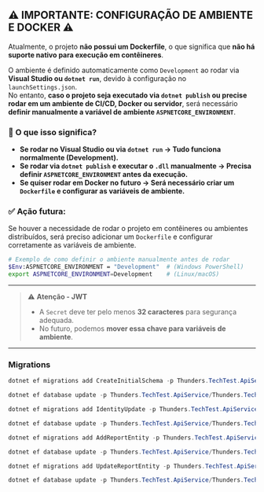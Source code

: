 ﻿## ⚠️ IMPORTANTE: CONFIGURAÇÃO DE AMBIENTE E DOCKER ⚠️  

Atualmente, o projeto **não possui um Dockerfile**, o que significa que **não há suporte nativo para execução em contêineres**.  

O ambiente é definido automaticamente como `Development` ao rodar via **Visual Studio ou `dotnet run`**, devido à configuração no `launchSettings.json`.  
No entanto, **caso o projeto seja executado via `dotnet publish` ou precise rodar em um ambiente de CI/CD, Docker ou servidor**, será necessário **definir manualmente a variável de ambiente `ASPNETCORE_ENVIRONMENT`**.

### 📌 O que isso significa?
- **Se rodar no Visual Studio ou via `dotnet run` → Tudo funciona normalmente (Development).**
- **Se rodar via `dotnet publish` e executar o `.dll` manualmente → Precisa definir `ASPNETCORE_ENVIRONMENT` antes da execução.**
- **Se quiser rodar em Docker no futuro → Será necessário criar um `Dockerfile` e configurar as variáveis de ambiente.**

### ✅ Ação futura:
Se houver a necessidade de rodar o projeto em contêineres ou ambientes distribuídos, será preciso adicionar um `Dockerfile` e configurar corretamente as variáveis de ambiente.

```bash
# Exemplo de como definir o ambiente manualmente antes de rodar
$Env:ASPNETCORE_ENVIRONMENT = "Development"  # (Windows PowerShell)
export ASPNETCORE_ENVIRONMENT=Development    # (Linux/macOS)
```

---

> ⚠️ **Atenção - JWT**  
>  
> - A `Secret` deve ter pelo menos **32 caracteres** para segurança adequada.  
> - No futuro, podemos **mover essa chave para variáveis de ambiente**.  


---

### Migrations

```powershell
dotnet ef migrations add CreateInitialSchema -p Thunders.TechTest.ApiService/Thunders.TechTest.ApiService.csproj -s Thunders.TechTest.ApiService/Thunders.TechTest.ApiService.csproj --context AppDbContext

```


```powershell
dotnet ef database update -p Thunders.TechTest.ApiService/Thunders.TechTest.ApiService.csproj -s Thunders.TechTest.ApiService/Thunders.TechTest.ApiService.csproj --context AppDbContext

```

```powershell
dotnet ef migrations add IdentityUpdate -p Thunders.TechTest.ApiService/Thunders.TechTest.ApiService.csproj -s Thunders.TechTest.ApiService/Thunders.TechTest.ApiService.csproj --context AppDbContext

```

```powershell
dotnet ef database update -p Thunders.TechTest.ApiService/Thunders.TechTest.ApiService.csproj -s Thunders.TechTest.ApiService/Thunders.TechTest.ApiService.csproj --context AppDbContext

```

```powershell
dotnet ef migrations add AddReportEntity -p Thunders.TechTest.ApiService/Thunders.TechTest.ApiService.csproj -s Thunders.TechTest.ApiService/Thunders.TechTest.ApiService.csproj --context AppDbContext

```

```powershell
dotnet ef database update -p Thunders.TechTest.ApiService/Thunders.TechTest.ApiService.csproj -s Thunders.TechTest.ApiService/Thunders.TechTest.ApiService.csproj --context AppDbContext

```

```powershell
dotnet ef migrations add UpdateReportEntity -p Thunders.TechTest.ApiService/Thunders.TechTest.ApiService.csproj -s Thunders.TechTest.ApiService/Thunders.TechTest.ApiService.csproj --context AppDbContext
```

```powershell
dotnet ef database update -p Thunders.TechTest.ApiService/Thunders.TechTest.ApiService.csproj -s Thunders.TechTest.ApiService/Thunders.TechTest.ApiService.csproj --context AppDbContext
```
